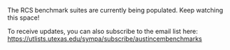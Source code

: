 The RCS benchmark suites are currently being populated. Keep watching this space!

To receive updates, you can also subscribe to the email list here: https://utlists.utexas.edu/sympa/subscribe/austincembenchmarks
